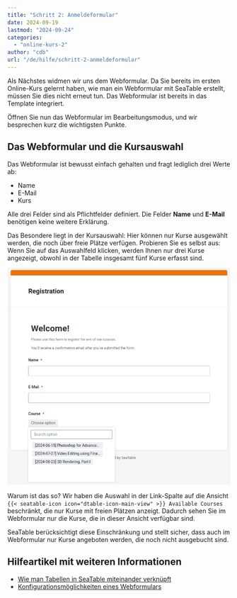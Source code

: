```yaml
---
title: "Schritt 2: Anmeldeformular"
date: 2024-09-19
lastmod: "2024-09-24"
categories: 
  - "online-kurs-2"
author: "cdb"
url: "/de/hilfe/schritt-2-anmeldeformular"
---
```


Als Nächstes widmen wir uns dem Webformular. Da Sie bereits im ersten Online-Kurs gelernt haben, wie man ein Webformular mit SeaTable erstellt, müssen Sie dies nicht erneut tun. Das Webformular ist bereits in das Template integriert.

Öffnen Sie nun das Webformular im Bearbeitungsmodus, und wir besprechen kurz die wichtigsten Punkte.

## Das Webformular und die Kursauswahl

Das Webformular ist bewusst einfach gehalten und fragt lediglich drei Werte ab:

- Name
- E-Mail
- Kurs

Alle drei Felder sind als Pflichtfelder definiert. Die Felder **Name** und **E-Mail** benötigen keine weitere Erklärung.

Das Besondere liegt in der Kursauswahl: Hier können nur Kurse ausgewählt werden, die noch über freie Plätze verfügen. Probieren Sie es selbst aus: Wenn Sie auf das Auswahlfeld klicken, werden Ihnen nur drei Kurse angezeigt, obwohl in der Tabelle insgesamt fünf Kurse erfasst sind.

![](images/lvl2-limited-course-selection.png)

Warum ist das so? Wir haben die Auswahl in der Link-Spalte auf die Ansicht `{{< seatable-icon icon="dtable-icon-main-view" >}} Available Courses` beschränkt, die nur Kurse mit freien Plätzen anzeigt. Dadurch sehen Sie im Webformular nur die Kurse, die in dieser Ansicht verfügbar sind.

SeaTable berücksichtigt diese Einschränkung und stellt sicher, dass auch im Webformular nur Kurse angeboten werden, die noch nicht ausgebucht sind.

## Hilfeartikel mit weiteren Informationen

- [Wie man Tabellen in SeaTable miteinander verknüpft](https://seatable.io/docs/verknuepfungen/wie-man-tabellen-in-seatable-miteinander-verknuepft/)
- [Konfigurationsmöglichkeiten eines Webformulars](https://seatable.io/docs/webformulare/konfigurationsmoeglichkeiten-eines-webformulars/)
